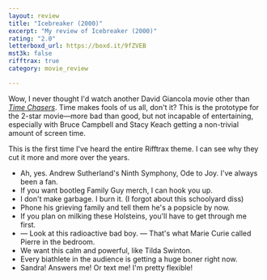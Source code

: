 ```yaml
---
layout: review
title: "Icebreaker (2000)"
excerpt: "My review of Icebreaker (2000)"
rating: "2.0"
letterboxd_url: https://boxd.it/9fZVEB
mst3k: false
rifftrax: true
category: movie_review

---
```


Wow, I never thought I'd watch another David Giancola movie other than <a href="https://boxd.it/5VTZmb"><i>Time Chasers</i></a>. Time makes fools of us all, don't it? This is the prototype for the 2-star movie—more bad than good, but not incapable of entertaining, especially with Bruce Campbell and Stacy Keach getting a non-trivial amount of screen time.

This is the first time I've heard the entire Rifftrax theme. I can see why they cut it more and more over the years.

* Ah, yes. Andrew Sutherland's Ninth Symphony, Ode to Joy. I've always been a fan.
* If you want bootleg Family Guy merch, I can hook you up.
* I don't make garbage. I burn it. (I forgot about this schoolyard diss)
* Phone his grieving family and tell them he's a popsicle by now.
* If you plan on milking these Holsteins, you'll have to get through me first.
* — Look at this radioactive bad boy. — That's what Marie Curie called Pierre in the bedroom.
* We want this calm and powerful, like Tilda Swinton.
* Every biathlete in the audience is getting a huge boner right now.
* Sandra! Answers me! Or text me! I'm pretty flexible!
